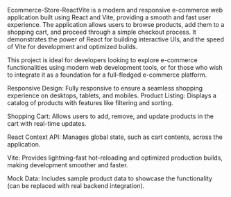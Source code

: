 Ecommerce-Store-ReactVite 
is a modern and responsive e-commerce web application built using React and Vite, providing a smooth and fast user experience. The application allows users to browse products, add them to a shopping cart, and proceed through a simple checkout process. It demonstrates the power of React for building interactive UIs, and the speed of Vite for development and optimized builds.

This project is ideal for developers looking to explore e-commerce functionalities using modern web development tools, or for those who wish to integrate it as a foundation for a full-fledged e-commerce platform.

Responsive Design:
 Fully responsive to ensure a seamless shopping experience on desktops, tablets, and mobiles.
Product Listing: Displays a catalog of products with features like filtering and sorting.

Shopping Cart: 
    Allows users to add, remove, and update products in the cart with real-time updates.


React Context API:
    Manages global state, such as cart contents, across the application.


Vite: 
    Provides lightning-fast hot-reloading and optimized production builds, making development smoother and faster.

    
Mock Data:
    Includes sample product data to showcase the functionality (can be replaced with real backend integration).


